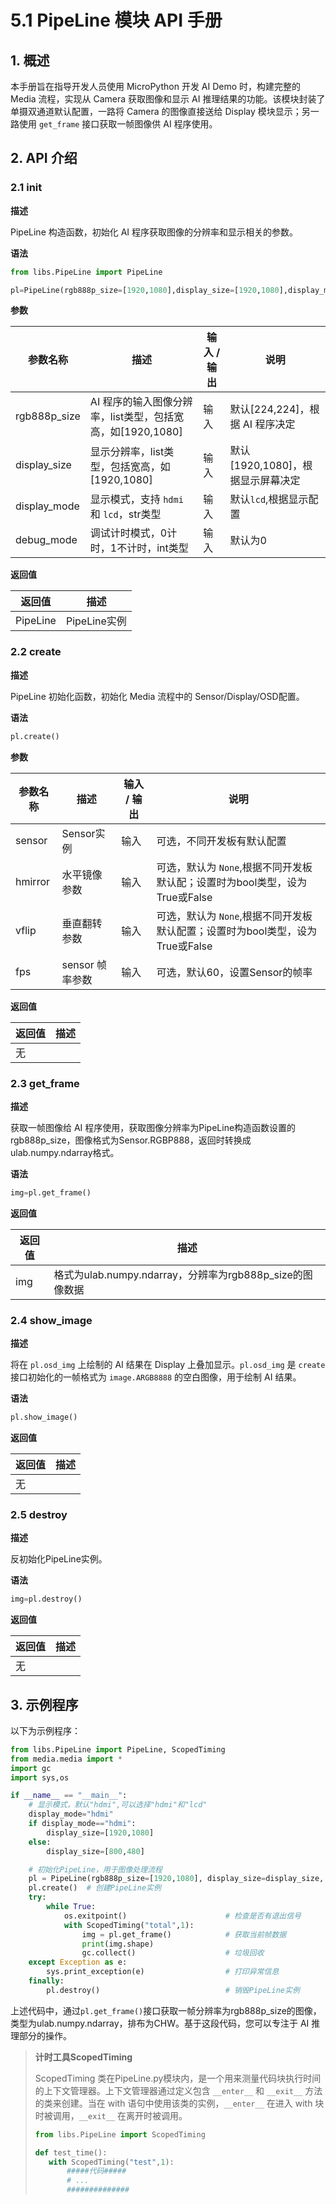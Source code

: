 # 5.1 PipeLine 模块 API 手册

## 1. 概述

本手册旨在指导开发人员使用 MicroPython 开发 AI Demo 时，构建完整的 Media 流程，实现从 Camera 获取图像和显示 AI 推理结果的功能。该模块封装了单摄双通道默认配置，一路将 Camera 的图像直接送给 Display 模块显示；另一路使用 `get_frame` 接口获取一帧图像供 AI 程序使用。

## 2. API 介绍

### 2.1 init

**描述**

PipeLine 构造函数，初始化 AI 程序获取图像的分辨率和显示相关的参数。

**语法**  

```python
from libs.PipeLine import PipeLine

pl=PipeLine(rgb888p_size=[1920,1080],display_size=[1920,1080],display_mode='hdmi',debug_mode=0)
```

**参数**  

| 参数名称 | 描述                          | 输入 / 输出 | 说明 |
|----------|-------------------------------|-----------|------|
| rgb888p_size | AI 程序的输入图像分辨率，list类型，包括宽高，如[1920,1080] | 输入 | 默认[224,224]，根据 AI 程序决定|
| display_size | 显示分辨率，list类型，包括宽高，如[1920,1080] | 输入 | 默认[1920,1080]，根据显示屏幕决定 |
| display_mode | 显示模式，支持 `hdmi` 和 `lcd`，str类型 | 输入 | 默认`lcd`,根据显示配置|
| debug_mode   | 调试计时模式，0计时，1不计时，int类型 | 输入 | 默认为0 |

**返回值**  

| 返回值 | 描述                            |
|--------|---------------------------------|
| PipeLine | PipeLine实例                  |

### 2.2 create

**描述**

PipeLine 初始化函数，初始化 Media 流程中的 Sensor/Display/OSD配置。

**语法**  

```python
pl.create()
```

**参数**  

| 参数名称 | 描述                          | 输入 / 输出 | 说明 |
|----------|-------------------------------|-----------|------|
| sensor   | Sensor实例                   | 输入      |  可选，不同开发板有默认配置 |
| hmirror  | 水平镜像参数                | 输入      | 可选，默认为 `None`,根据不同开发板默认配；设置时为bool类型，设为True或False |
| vflip    | 垂直翻转参数                | 输入      | 可选，默认为 `None`,根据不同开发板默认配置；设置时为bool类型，设为True或False     |
| fps      | sensor 帧率参数    | 输入      | 可选，默认60，设置Sensor的帧率 |

**返回值**  

| 返回值 | 描述                            |
|--------|---------------------------------|
| 无     |                                 |

### 2.3 get_frame

**描述**

获取一帧图像给 AI 程序使用，获取图像分辨率为PipeLine构造函数设置的rgb888p_size，图像格式为Sensor.RGBP888，返回时转换成ulab.numpy.ndarray格式。

**语法**  

```python
img=pl.get_frame()
```

**返回值**  

| 返回值 | 描述                            |
|--------|---------------------------------|
| img     | 格式为ulab.numpy.ndarray，分辨率为rgb888p_size的图像数据 |

### 2.4 show_image

**描述**

将在 `pl.osd_img` 上绘制的 AI 结果在 Display 上叠加显示。`pl.osd_img` 是 `create` 接口初始化的一帧格式为 `image.ARGB8888` 的空白图像，用于绘制 AI 结果。

**语法**  

```python
pl.show_image()
```

**返回值**  

| 返回值 | 描述                            |
|--------|---------------------------------|
| 无     |                                 |

### 2.5 destroy

**描述**

反初始化PipeLine实例。

**语法**  

```python
img=pl.destroy()
```

**返回值**  

| 返回值 | 描述                            |
|--------|---------------------------------|
| 无    |                                  |

## 3. 示例程序

以下为示例程序：

```python
from libs.PipeLine import PipeLine, ScopedTiming
from media.media import *
import gc
import sys,os

if __name__ == "__main__":
    # 显示模式，默认"hdmi",可以选择"hdmi"和"lcd"
    display_mode="hdmi"
    if display_mode=="hdmi":
        display_size=[1920,1080]
    else:
        display_size=[800,480]

    # 初始化PipeLine，用于图像处理流程
    pl = PipeLine(rgb888p_size=[1920,1080], display_size=display_size, display_mode=display_mode)
    pl.create()  # 创建PipeLine实例
    try:
        while True:
            os.exitpoint()                      # 检查是否有退出信号
            with ScopedTiming("total",1):
                img = pl.get_frame()            # 获取当前帧数据
                print(img.shape)
                gc.collect()                    # 垃圾回收
    except Exception as e:
        sys.print_exception(e)                  # 打印异常信息
    finally:
        pl.destroy()                            # 销毁PipeLine实例
```

上述代码中，通过`pl.get_frame()`接口获取一帧分辨率为rgb888p_size的图像，类型为ulab.numpy.ndarray，排布为CHW。基于这段代码，您可以专注于 AI 推理部分的操作。

> **计时工具ScopedTiming**
>
> ScopedTiming 类在PipeLine.py模块内，是一个用来测量代码块执行时间的上下文管理器。上下文管理器通过定义包含 `__enter__` 和 `__exit__` 方法的类来创建。当在 with 语句中使用该类的实例，`__enter__` 在进入 with 块时被调用，`__exit__` 在离开时被调用。
>
> ```python
> from libs.PipeLine import ScopedTiming
> 
> def test_time():
>    with ScopedTiming("test",1):
>        #####代码#####
>        # ...
>        ##############
> ```
